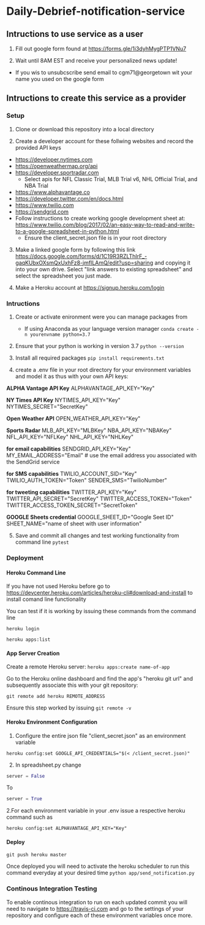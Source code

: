 # Daily-Debrief-notification-service

## Intructions to use service as a user

1. Fill out google form found at https://forms.gle/1i3dyhMygPTP1VNu7

2. Wait until 8AM EST and receive your personalized news update!

* If you wis to unsubcscribe send email to cgm71@georgetown wit your name you used on the google form

## Intructions to create this service as a provider

### Setup

1. Clone or download this repository into a local directory 

2. Create a developer account for these follwing websites and record the provided API keys
  * https://developer.nytimes.com
  * https://openweathermap.org/api
  * https://developer.sportradar.com
    * Select apis for NFL Classic Trial, MLB Trial v6, NHL Official Trial, and NBA Trial
  * https://www.alphavantage.co
  * https://developer.twitter.com/en/docs.html
  * https://www.twilio.com
  * https://sendgrid.com
  * Follow instructions to create working google development sheet at: https://www.twilio.com/blog/2017/02/an-easy-way-to-read-and-write-to-a-google-spreadsheet-in-python.html 
    * Ensure the client_secret.json file is in your root directory
    
3. Make a linked google form by following this link https://docs.google.com/forms/d/1C19R3RZLThIrF_-gaqKUbxOXsmQxUxhFz8-jmfILAmQ/edit?usp=sharing and copying it into your own drive. Select "link answers to existing spreadsheet" and select the spreadsheet you just made.

4. Make a Heroku account at https://signup.heroku.com/login 
### Intructions
1. Create or activate enironment were you can manage packages from
   * If using Anaconda as your language version manager 
   ```conda create -n yourenvname python=3.7```

2. Ensure that your python is working in version 3.7
   ```python --version```
3. Install all required packages
   ```pip install requirements.txt```

4. create a .env file in your root directory for your environment variables and model it as thus with your own API keys:

 **ALPHA Vantage API Key**
 ALPHAVANTAGE_API_KEY="Key"

 **NY Times API Key**
 NYTIMES_API_KEY="Key"
 NYTIMES_SECRET="SecretKey"

 **Open Weather API**
 OPEN_WEATHER_API_KEY="Key"

 **Sports Radar**
 MLB_API_KEY="MLBKey"
 NBA_API_KEY="NBAKey"
 NFL_API_KEY="NFLKey"
 NHL_API_KEY="NHLKey"

 **for email capabilities**
 SENDGRID_API_KEY="Key" 
 MY_EMAIL_ADDRESS="Email" # use the email address you associated with the SendGrid service

 **for SMS capabilities**
 TWILIO_ACCOUNT_SID="Key"
 TWILIO_AUTH_TOKEN="Token"
 SENDER_SMS="TwilioNumber"

 **for tweeting capabilities**
 TWITTER_API_KEY="Key"
 TWITTER_API_SECRET="SecretKey"
 TWITTER_ACCESS_TOKEN="Token"
 TWITTER_ACCESS_TOKEN_SECRET="SecretToken"

 **GOOGLE Sheets credential**
 GOOGLE_SHEET_ID="Google Seet ID"
 SHEET_NAME="name of sheet with user information"
 
 5. Save and commit all changes and test working functionality from command line
 ```pytest```

### Deployment

#### Heroku Command Line

If you have not used Heroku before go to https://devcenter.heroku.com/articles/heroku-cli#download-and-install to install comand line functionality

You can test if it is working by issuing these commands from the command line
```
heroku login

heroku apps:list
```

#### App Server Creation

Create a remote Heroku server:
```heroku apps:create name-of-app```

Go to the Heroku online dashboard and find the app's "heroku git url" and subsequently associate this with your git repository: 
```
git remote add heroku REMOTE_ADDRESS 
```
Ensure this step worked by issuing
```git remote -v```
#### Heroku Environment Configuration

1. Configure the entire json file "client_secret.json" as an environment variable
```
heroku config:set GOOGLE_API_CREDENTIALS="$(< /client_secret.json)" 
```
2. In spreadsheet.py change 
```python
server = False
```
To
```python
server = True
```
2.For each environment variable in your .env issue a respective heroku command such as
```
heroku config:set ALPHAVANTAGE_API_KEY="Key"
```
#### Deploy

```
git push heroku master
```

Once deployed you will need to activate the heroku scheduler to run this command everyday at your desired time
```python app/send_notification.py```

### Continous Integration Testing
To enable continous integration to run on each updated commit you will need to navigate to https://travis-ci.com and go to the settings of your repository and configure each of these environment variables once more.

